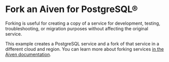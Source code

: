 # Fork an Aiven for PostgreSQL®

Forking is useful for creating a copy of a service for development, testing, troubleshooting, or migration purposes without affecting the original service.

This example creates a PostgreSQL service and a fork of that service in a different cloud and region. You can learn more about forking services
[in the Aiven documentation](https://aiven.io/docs/platform/concepts/service-forking).
